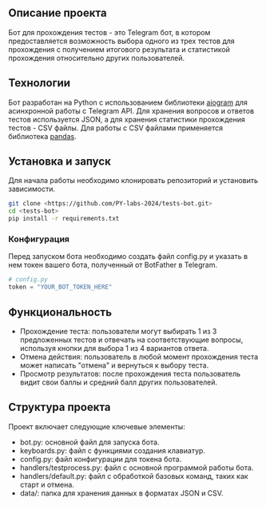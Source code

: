 ## Описание проекта
Бот для прохождения тестов - это Telegram бот, в котором предоставляется возможность выбора одного из трех тестов для прохождения с получением итогового результата и статистикой прохождения относительно других пользователей.

## Технологии
Бот разработан на Python с использованием библиотеки [aiogram](https://github.com/aiogram/aiogram) для асинхронной работы с Telegram API. Для хранения вопросов и ответов тестов используется JSON, а для хранения статистики прохождения тестов - CSV файлы. Для работы с CSV файлами применяется библиотека [pandas](https://pandas.pydata.org/). 

## Установка и запуск
Для начала работы необходимо клонировать репозиторий и установить зависимости.

```bash
git clone <https://github.com/PY-labs-2024/tests-bot.git>
cd <tests-bot>
pip install -r requirements.txt
```

### Конфигурация
Перед запуском бота необходимо создать файл config.py и указать в нем токен вашего бота, полученный от BotFather в Telegram.
```python
# config.py
token = "YOUR_BOT_TOKEN_HERE"
```

## Функциональность
- Прохождение теста: пользователи могут выбирать 1 из 3 предложенных тестов и отвечать на соответствующие вопросы, используя кнопки для выбора 1 из 4 вариантов ответа.
- Отмена действия: пользователь в любой момент прохождения теста может написать "отмена" и вернуться к выбору теста.
- Просмотр результатов: после прохождения теста пользователь видит свои баллы и средний балл других пользователей.
  
## Структура проекта
Проект включает следующие ключевые элементы:
- bot.py: основной файл для запуска бота.
- keyboards.py: файл с функциями создания клавиатур.
- config.py: файл конфигурации для токена бота.
- handlers/testprocess.py: файл с основной программой работы бота.
- handlers/default.py: файл с обработкой базовых команд, таких как старт и отмена.
- data/: папка для хранения данных в форматах JSON и CSV.
